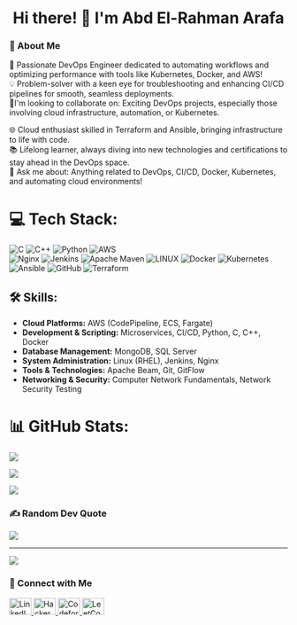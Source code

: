 <h1 align="center">Hi there! 👋 I'm Abd El-Rahman Arafa</h1>
<h3 align="left">💫 About Me</h3>
🚀 Passionate DevOps Engineer dedicated to automating workflows and optimizing performance with tools like Kubernetes, Docker, and AWS! </br>
💡 Problem-solver with a keen eye for troubleshooting and enhancing CI/CD pipelines for smooth, seamless deployments. </br>
 🤝I'm looking to collaborate on: Exciting DevOps projects, especially those involving cloud infrastructure, automation, or Kubernetes. </br>

🌐 Cloud enthusiast skilled in Terraform and Ansible, bringing infrastructure to life with code.</br>
📚 Lifelong learner, always diving into new technologies and certifications to stay ahead in the DevOps space. </br>
💬 Ask me about: Anything related to DevOps, CI/CD, Docker, Kubernetes, and automating cloud environments! </br>

# 💻 Tech Stack:
![C](https://img.shields.io/badge/c-%2300599C.svg?style=for-the-badge&logo=c&logoColor=white) 
![C++](https://img.shields.io/badge/c++-%2300599C.svg?style=for-the-badge&logo=c%2B%2B&logoColor=white) 
![Python](https://img.shields.io/badge/python-3670A0?style=for-the-badge&logo=python&logoColor=ffdd54) 
![AWS](https://img.shields.io/badge/AWS-%23FF9900.svg?style=for-the-badge&logo=amazon-aws&logoColor=white)  
![Nginx](https://img.shields.io/badge/nginx-%23009639.svg?style=for-the-badge&logo=nginx&logoColor=white) 
![Jenkins](https://img.shields.io/badge/jenkins-%232C5263.svg?style=for-the-badge&logo=jenkins&logoColor=white) 
![Apache Maven](https://img.shields.io/badge/Apache%20Maven-C71A36?style=for-the-badge&logo=Apache%20Maven&logoColor=white) 
![LINUX](https://img.shields.io/badge/Linux-FCC624?style=for-the-badge&logo=linux&logoColor=black) 
![Docker](https://img.shields.io/badge/docker-%230db7ed.svg?style=for-the-badge&logo=docker&logoColor=white) 
![Kubernetes](https://img.shields.io/badge/kubernetes-%23326ce5.svg?style=for-the-badge&logo=kubernetes&logoColor=white) 
![Ansible](https://img.shields.io/badge/ansible-%234F5C2E.svg?style=for-the-badge&logo=ansible&logoColor=white) 
![GitHub](https://img.shields.io/badge/github-%23121011.svg?style=for-the-badge&logo=github&logoColor=white) 
![Terraform](https://img.shields.io/badge/terraform-%234285F4.svg?style=for-the-badge&logo=terraform&logoColor=white) 

## 🛠 Skills:
- **Cloud Platforms:** AWS (CodePipeline, ECS, Fargate)
- **Development & Scripting:** Microservices, CI/CD, Python, C, C++, Docker
- **Database Management:** MongoDB, SQL Server
- **System Administration:** Linux (RHEL), Jenkins, Nginx
- **Tools & Technologies:** Apache Beam, Git, GitFlow
- **Networking & Security:** Computer Network Fundamentals, Network Security Testing

# 📊 GitHub Stats:
![](https://github-readme-stats.vercel.app/api?username=AbdElRhmanArafa&theme=dark&hide_border=false&include_all_commits=true&count_private=false)<br/>

![](https://github-readme-streak-stats.herokuapp.com/?user=AbdElRhmanArafa&theme=dark&hide_border=false)<br/>

![](https://github-readme-stats.vercel.app/api/top-langs/?username=AbdElRhmanArafa&theme=dark&hide_border=false&include_all_commits=true&count_private=false&layout=compact)

### ✍️ Random Dev Quote
![](https://quotes-github-readme.vercel.app/api?type=horizontal&theme=radical)

---
[![](https://visitcount.itsvg.in/api?id=AbdElRhmanArafa&label=Profile%20Views&color=1&icon=6&pretty=true)](https://visitcount.itsvg.in)

<h3 align="left">🔗 Connect with Me</h3>
<p align="left">
  <a href="https://linkedin.com/in/abdulrahman-arafa" target="_blank">
    <img src="https://raw.githubusercontent.com/rahuldkjain/github-profile-readme-generator/master/src/images/icons/Social/linked-in-alt.svg" alt="LinkedIn" height="30" width="40" />
  </a>
  <a href="https://www.hackerrank.com/arafa_zaki?hr_r=1" target="_blank">
    <img src="https://raw.githubusercontent.com/rahuldkjain/github-profile-readme-generator/master/src/images/icons/Social/hackerrank.svg" alt="HackerRank" height="30" width="40" />
  </a>
  <a href="https://codeforces.com/profile/abdelrhmanarafa" target="_blank">
    <img src="https://raw.githubusercontent.com/rahuldkjain/github-profile-readme-generator/master/src/images/icons/Social/codeforces.svg" alt="Codeforces" height="30" width="40" />
  </a>
  <a href="https://leetcode.com/u/Abdulrahman123/" target="_blank">
    <img src="https://raw.githubusercontent.com/rahuldkjain/github-profile-readme-generator/master/src/images/icons/Social/leet-code.svg" alt="LeetCode" height="30" width="40" />
  </a>
</p>

